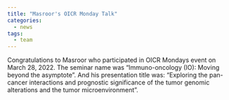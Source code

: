 ```yaml
---
title: "Masroor's OICR Monday Talk"
categories:
  - news
tags:
  - team
---
```


Congratulations to Masroor who participated in OICR Mondays event on March 28, 2022. The seminar name was “Immuno-oncology (IO): Moving beyond the asymptote”. And his presentation title was: “Exploring the pan-cancer interactions and prognostic significance of the tumor genomic alterations and the tumor microenvironment”.

